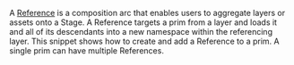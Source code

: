 A [Reference](https://openusd.org/release/glossary.html#usdglossary-references) is a composition arc that enables users to aggregate layers or assets onto a Stage. A Reference targets a prim from a layer and loads it and all of its descendants into a new namespace within the referencing layer. This snippet shows how to create and add a Reference to a prim. A single prim can have multiple References.
